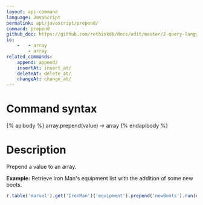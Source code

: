 ```yaml
---
layout: api-command 
language: JavaScript
permalink: api/javascript/prepend/
command: prepend 
github_doc: https://github.com/rethinkdb/docs/edit/master/2-query-language/api/javascript/document-manipulation/prepend.md
io:
    -   - array
        - array
related_commands:
    append: append/
    insertAt: insert_at/
    deleteAt: delete_at/
    changeAt: change_at/
---
```


# Command syntax #

{% apibody %}
array.prepend(value) &rarr; array
{% endapibody %}

# Description #

Prepend a value to an array.

__Example:__ Retrieve Iron Man's equipment list with the addition of some new boots.

```js
r.table('marvel').get('IronMan')('equipment').prepend('newBoots').run(conn, callback)
```


